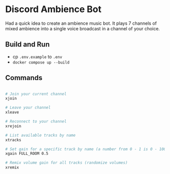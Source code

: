 # Discord Ambience Bot

Had a quick idea to create an ambience music bot. It plays 7 channels of mixed ambience into a single voice broadcast in a channel of your choice.

## Build and Run

- cp `.env.example` to `.env`
- `docker compose up --build`

## Commands

```bash

# Join your current channel
xjoin

# Leave your channel
xleave

# Reconnect to your channel
xrejoin

# List available tracks by name
xtracks

# Set gain for a specific track by name (a number from 0 - 1 is 0 - 100% volume)
xgain FULL_ROOM 0.5

# Remix volume gain for all tracks (randomize volumes)
xremix

```
